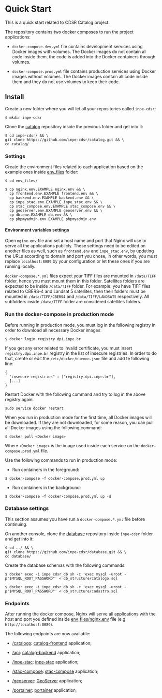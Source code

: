 # Quick Start

This is a quick start related to CDSR Catalog project.

The repository contains two docker composes to run the project applications:

- `docker-compose.dev.yml` file contains development services using Docker images with volumes. The Docker images do not contain all code inside them, the code is added into the Docker containers through volumes.

- `docker-compose.prod.yml` file contains production services using Docker images without volumes. The Docker images contain all code inside them and they do not use volumes to keep their code.


## Install

Create a new folder where you will let all your repositories called `inpe-cdsr`:

```
$ mkdir inpe-cdsr
```

Clone the [catalog](https://github.com/inpe-cdsr/catalog) repository inside the previous folder and get into it:

```
$ cd inpe-cdsr/ && \
git clone https://github.com/inpe-cdsr/catalog.git && \
cd catalog/
```


### Settings

Create the environment files related to each application based on the example ones inside [env_files](./env_files) folder:

```
$ cd env_files/

$ cp nginx.env.EXAMPLE nginx.env && \
  cp frontend.env.EXAMPLE frontend.env && \
  cp backend.env.EXAMPLE backend.env && \
  cp inpe_stac.env.EXAMPLE inpe_stac.env && \
  cp stac_compose.env.EXAMPLE stac_compose.env && \
  cp geoserver.env.EXAMPLE geoserver.env && \
  cp db.env.EXAMPLE db.env && \
  cp phpmyadmin.env.EXAMPLE phpmyadmin.env
```


#### Environment variables settings

Open `nginx.env` file and set a host name and port that Nginx will use to serve all the applications publicly. These settings need to be edited on another files as well, such as `frontend.env` and `inpe_stac.env`, by updating the URLs according to domain and port you chose, in other words, you must replace `localhost:8089` by your configuration or let these ones if you are running locally.

`docker-compose.*.yml` files expect your TIFF files are mounted in `/data/TIFF` folder, hence you must mount them in this folder. Satellites folders are expected to be inside `/data/TIFF` folder. For example: you have TIFF files related to CBERS-4 and Landsat 5 satellites, then their folders must be mounted in `/data/TIFF/CBERS4` and `/data/TIFF/LANDSAT5` respectively. All subfolders inside `/data/TIFF` folder are considered satellites folders.


### Run the docker-compose in production mode

Before running in production mode, you must log in the following registry in order to download all necessary Docker images:

```
$ docker login registry.dpi.inpe.br
```

If you get any error related to invalid certificate, you must insert `registry.dpi.inpe.br` registry in the list of insecure registries. In order to do that, create or edit the `/etc/docker/daemon.json` file and add te following line:

```
{
  "insecure-registries" : ["registry.dpi.inpe.br"],
  [...]
}
```

Restart Docker with the following command and try to log in the above registry again.

```
sudo service docker restart
```

When you run in production mode for the first time, all Docker images will be downloaded. If they are not downloaded, for some reason, you can pull all Docker images using the following command:

```
$ docker pull <Docker image>
```

Where `<Docker image>` is the image used inside each service on the `docker-compose.prod.yml` file.

Use the following commands to run in production mode:

- Run containers in the foreground:

```
$ docker-compose -f docker-compose.prod.yml up
```

- Run containers in the background:

```
$ docker-compose -f docker-compose.prod.yml up -d
```


### Database settings

This section assumes you have run a `docker-compose.*.yml` file before continuing.

On another console, clone the [database](https://github.com/inpe-cdsr/database) repository inside `inpe-cdsr` folder and get into it:

```
$ cd ../ && \
git clone https://github.com/inpe-cdsr/database.git && \
cd database/
```

Create the database schemas with the following commands:

```
$ docker exec -i inpe_cdsr_db sh -c 'exec mysql -uroot -p"$MYSQL_ROOT_PASSWORD"' < db_structure/catalogo.sql

$ docker exec -i inpe_cdsr_db sh -c 'exec mysql -uroot -p"$MYSQL_ROOT_PASSWORD"' < db_structure/cadastro.sql
```


### Endpoints

After running the docker compose, Nginx will serve all applications with the host and port you defined inside [env_files/nginx.env](./env_files/nginx.env) file (e.g. `http://localhost:8089`).

The following endpoints are now available:

- [/catalogo](http://localhost:8089/catalogo): [catalog-frontend](https://github.com/inpe-cdsr/catalog-frontend) application;

- [/api](http://localhost:8089/api): [catalog-backend](https://github.com/inpe-cdsr/catalog-backend) application;

- [/inpe-stac](http://localhost:8089/inpe-stac): [inpe-stac](https://github.com/inpe-cdsr/inpe-stac) application;

- [/stac-compose](http://localhost:8089/stac-compose): [stac-compose](https://github.com/inpe-cdsr/stac-compose) application;

- [/geoserver](http://localhost:8089/geoserver): [GeoServer](https://hub.docker.com/r/kartoza/geoserver/) application;

- [/portainer](http://localhost:8089/portainer): [portainer](https://hub.docker.com/r/portainer/portainer/) application;
